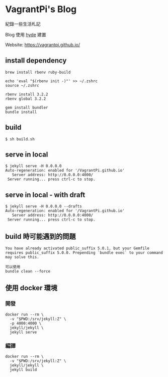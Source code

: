 # VagrantPi's Blog

紀錄一些生活札記

Blog 使用 [hyde](https://github.com/poole/hyde) 建置

Website: https://vagrantpi.github.io/

## install dependency

```
brew install rbenv ruby-build

echo 'eval "$(rbenv init -)"' >> ~/.zshrc
source ~/.zshrc

rbenv install 3.2.2
rbenv global 3.2.2

gem install bundler
bundle install
```

## build

```
$ sh build.sh
```

## serve in local

```
$ jekyll serve -H 0.0.0.0
Auto-regeneration: enabled for '/VagrantPi.github.io'
   Server address: http://0.0.0.0:4000/
 Server running... press ctrl-c to stop.
```

## serve in local - with draft

```
$ jekyll serve -H 0.0.0.0 --drafts
Auto-regeneration: enabled for '/VagrantPi.github.io'
   Server address: http://0.0.0.0:4000/
 Server running... press ctrl-c to stop.
```

## build 時可能遇到的問題

```
You have already activated public_suffix 5.0.1, but your Gemfile requires public_suffix 5.0.0. Prepending `bundle exec` to your command may solve this.

可以使用
bundle clean --force
```

## 使用 docker 環境

### 開發 

```
docker run --rm \
  -v "$PWD:/srv/jekyll:Z" \
  -p 4000:4000 \
  jekyll/jekyll \
  jekyll serve
```

### 編譯

<!-- 
記錄一下，container 內印出的版本
ruby 3.1.1p18 (2022-02-18 revision 53f5fc4236) [x86_64-linux-musl]
jekyll 4.3.2
-->

```
docker run --rm \
  -v "$PWD:/srv/jekyll:Z" \
  jekyll/jekyll \
  jekyll build
```